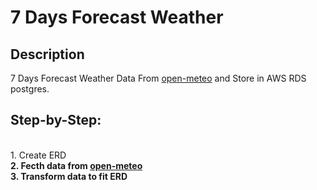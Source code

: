 <h1>7 Days Forecast Weather</h1>

<h2>Description</h2>
7 Days Forecast Weather Data From <a href="https://open-meteo.com/">open-meteo</a> and Store in AWS RDS postgres.
<br />


<h2>Step-by-Step:</h2>

<br/>
1. Create ERD
<br/>
<b/>
2. Fecth data from <a href="https://open-meteo.com/">open-meteo</a>
<br/>
<b/>
3. Transform data to fit ERD
<br/>
<b/>



<!--
 ```diff
- text in red
+ text in green
! text in orange
# text in gray
@@ text in purple (and bold)@@
```
--!>

